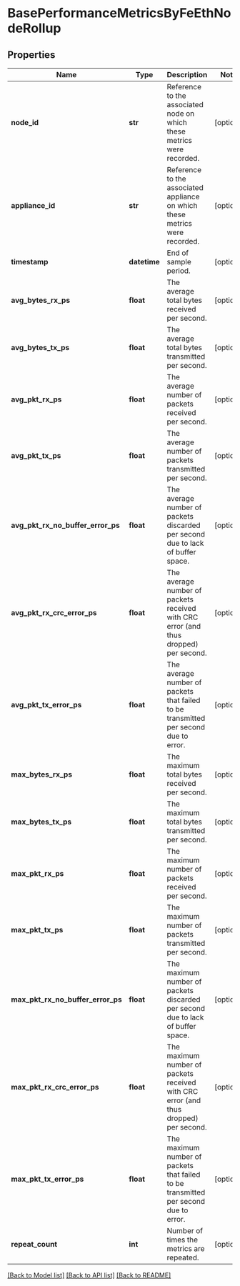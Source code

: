 # BasePerformanceMetricsByFeEthNodeRollup

## Properties
Name | Type | Description | Notes
------------ | ------------- | ------------- | -------------
**node_id** | **str** | Reference to the associated node on which these metrics were recorded. | [optional] 
**appliance_id** | **str** | Reference to the associated appliance on which these metrics were recorded. | [optional] 
**timestamp** | **datetime** | End of sample period. | [optional] 
**avg_bytes_rx_ps** | **float** | The average total bytes received per second. | [optional] 
**avg_bytes_tx_ps** | **float** | The average total bytes transmitted per second. | [optional] 
**avg_pkt_rx_ps** | **float** | The average number of packets received per second. | [optional] 
**avg_pkt_tx_ps** | **float** | The average number of packets transmitted per second. | [optional] 
**avg_pkt_rx_no_buffer_error_ps** | **float** | The average number of packets discarded per second due to lack of buffer space. | [optional] 
**avg_pkt_rx_crc_error_ps** | **float** | The average number of packets received with CRC error (and thus dropped) per second. | [optional] 
**avg_pkt_tx_error_ps** | **float** | The average number of packets that failed to be transmitted per second due to error. | [optional] 
**max_bytes_rx_ps** | **float** | The maximum total bytes received per second. | [optional] 
**max_bytes_tx_ps** | **float** | The maximum total bytes transmitted per second. | [optional] 
**max_pkt_rx_ps** | **float** | The maximum number of packets received per second. | [optional] 
**max_pkt_tx_ps** | **float** | The maximum number of packets transmitted per second. | [optional] 
**max_pkt_rx_no_buffer_error_ps** | **float** | The maximum number of packets discarded per second due to lack of buffer space. | [optional] 
**max_pkt_rx_crc_error_ps** | **float** | The maximum number of packets received with CRC error (and thus dropped) per second. | [optional] 
**max_pkt_tx_error_ps** | **float** | The maximum number of packets that failed to be transmitted per second due to error. | [optional] 
**repeat_count** | **int** | Number of times the metrics are repeated. | [optional] 

[[Back to Model list]](../README.md#documentation-for-models) [[Back to API list]](../README.md#documentation-for-api-endpoints) [[Back to README]](../README.md)


